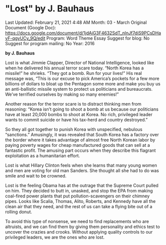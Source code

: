 # "Lost" by J. Bauhaus

Last Updated: February 21, 2021 4:48 AM
Month: 03 - March
Original Document (Google Doc): https://docs.google.com/document/d/1jdAiG3F4632SdT_nlnJf7diS9PCsDHavF-qgyUCy_9Q/edit
Program: Word Theme Essay
Suggest for blog: No
Suggest for program mailing: No
Year: 2016

**by J. Bauhaus**

Lost is what Jimmie Clapper, Director of National Intelligence, looked like when he delivered his annual terror scare today. “North Korea has a missile!” he shrieks. “They got a bomb. Run for your lives!” His real message was, “This is our excuse to pick America’s pockets for a few more billions of dollars to bloat up the Pentagon some more and make you buy us an anti-ballistic missile system to protect us politicians and bureaucrats. We’ve terrified ourselves by making so many enemies!”

Another reason for the terror scare is to distract thinking men from reasoning: “Korea isn’t going to shoot a bomb at us because our politicians have at least 20,000 bombs to shoot at Korea. No rich, privileged leader wants to commit suicide or have his tax-herd and country destroyed.”

So they all got together to punish Korea with unspecified, nebulous “sanctions.” Amusingly, it was revealed that South Korea has a factory over the border where it takes advantage of almost free North Korean labor by paying poverty wages for cheap manufactured goods that can sell at a fantastic profit. The amusing part occurs when they describe this flagrant exploitation as a humanitarian effort.

Lost is what Hillary Clinton feels when she learns that many young women and men are voting for old man Sanders. She thought all she had to do was smile and wait to be crowned.

Lost is the feeling Obama has at the outrage that the Supreme Court pulled on him. They decided to butt in, unasked, and stop the EPA from making coal-fired power plants that put pollution-scavengers on their chimney pipes. Looks like Scalia, Thomas, Alito, Roberts, and Kennedy have all the clean air that they need, and the rest of us can take a flying bite out of a rolling donut.

To avoid this type of nonsense, we need to find replacements who are altruists, and we can find them by giving them personality and ethics test to uncover the crazies and crooks. Without applying quality controls to our privileged leaders, we are the ones who are lost.